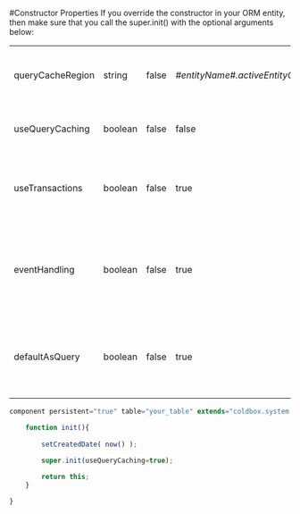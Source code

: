 #Constructor Properties
If you override the constructor in your ORM entity, then make sure that you call the super.init() with the optional arguments below:

|  |  |  |  |  |
| --- | --- | --- | --- | --- |
| queryCacheRegion | string | false | *#entityName#.activeEntityCache* | The name of the secondary cache region to use when doing queries via this class |
| useQueryCaching | boolean | false | false | The bit that tells the class to enable query caching, disabled by default |
| useTransactions | boolean | false | true | The bit that enables automatic hibernate transactions on all save, saveAll, update, delete methods |
| eventHandling | boolean | false | true | The bit that enables event handling via the ORM Event handler such as interceptions when new entities get created, saved, enabled by default. |
| defaultAsQuery | boolean | false | true | The bit that determines the default return value for list(), createCriteriaQuery() and executeQuery() as query or array |

```javascript
component persistent="true" table="your_table" extends="coldbox.system.orm.hibernate.ActiveEntity"{

	function init(){
		
		setCreatedDate( now() );
		
		super.init(useQueryCaching=true);

		return this;
	}

}
```